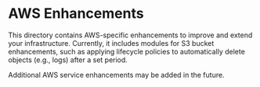 # AWS Enhancements

This directory contains AWS-specific enhancements to improve and extend your infrastructure. Currently, it includes modules for S3 bucket enhancements, such as applying lifecycle policies to automatically delete objects (e.g., logs) after a set period.

Additional AWS service enhancements may be added in the future.


